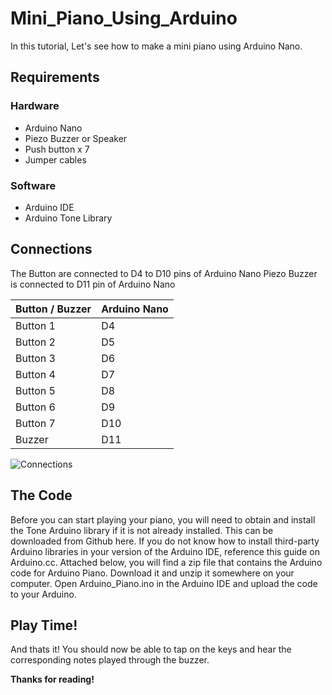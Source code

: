 # Mini_Piano_Using_Arduino

In this tutorial, Let's see how to make a mini piano using Arduino Nano. 

## Requirements

### Hardware

* Arduino Nano
* Piezo Buzzer or Speaker
* Push button x 7
* Jumper cables

### Software

*   Arduino IDE
*   Arduino Tone Library

## Connections

The Button are connected to D4 to D10 pins of Arduino Nano
Piezo Buzzer is connected to D11 pin of Arduino Nano

| Button / Buzzer            |  Arduino Nano  |
|-----------------------|---------------|
| Button 1 |  D4 |
| Button 2 |  D5 |
| Button 3 |  D6 |
| Button 4 |  D7 |
| Button 5 |  D8 |
| Button 6 |  D9 |
| Button 7 |  D10 |
| Buzzer |  D11 |

![Connections](./images/conn.png)

## The Code

Before you can start playing your piano, you will need to obtain and install the Tone Arduino library if it is not already installed. This can be downloaded from Github here. If you do not know how to install third-party Arduino libraries in your version of the Arduino IDE, reference this guide on Arduino.cc. Attached below, you will find a zip file that contains the Arduino code for Arduino Piano. Download it and unzip it somewhere on your computer. Open Arduino_Piano.ino in the Arduino IDE and upload the code to your Arduino.

## Play Time!

And thats it! You should now be able to tap on the keys and hear the corresponding notes played through the buzzer. 

**Thanks for reading!**

